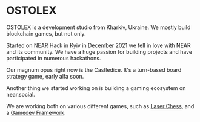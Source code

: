 # OSTOLEX

OSTOLEX is a development studio from Kharkiv, Ukraine. We mostly build blockchain games, but not only.

Started on NEAR Hack in Kyiv in December 2021 we fell in love with NEAR and its community. We have a huge passion for building projects and have participated in numerous hackathons.

Our magnum opus right now is the Castledice. It's a turn-based board strategy game, early alfa soon. 

Another thing we started working on is building a gaming ecosystem on near.social.

We are working both on various different games, such as [Laser Chess](https://near.social/#/let45fc.near/widget/LaserChess3D), and a [Gamedev Framework](https://near.org/ostolex.near/widget/Gamedev).
